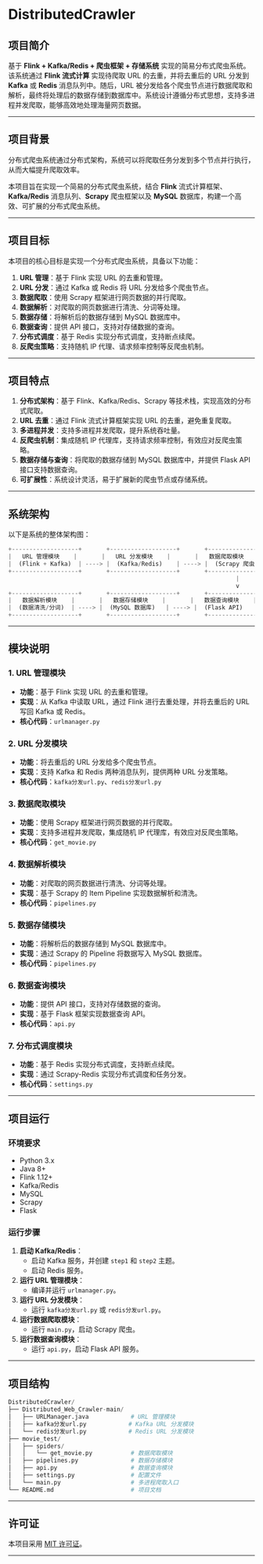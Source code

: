 # DistributedCrawler

## 项目简介

基于 **Flink + Kafka/Redis + 爬虫框架 + 存储系统** 实现的简易分布式爬虫系统。该系统通过 **Flink 流式计算** 实现待爬取 URL 的去重，并将去重后的 URL 分发到 **Kafka** 或 **Redis** 消息队列中。随后，URL 被分发给各个爬虫节点进行数据爬取和解析，最终将处理后的数据存储到数据库中。系统设计遵循分布式思想，支持多进程并发爬取，能够高效地处理海量网页数据。

------

## 项目背景

分布式爬虫系统通过分布式架构，系统可以将爬取任务分发到多个节点并行执行，从而大幅提升爬取效率。

本项目旨在实现一个简易的分布式爬虫系统，结合 **Flink** 流式计算框架、**Kafka/Redis** 消息队列、**Scrapy** 爬虫框架以及 **MySQL** 数据库，构建一个高效、可扩展的分布式爬虫系统。

------

## 项目目标

本项目的核心目标是实现一个分布式爬虫系统，具备以下功能：

1. **URL 管理**：基于 Flink 实现 URL 的去重和管理。
2. **URL 分发**：通过 Kafka 或 Redis 将 URL 分发给多个爬虫节点。
3. **数据爬取**：使用 Scrapy 框架进行网页数据的并行爬取。
4. **数据解析**：对爬取的网页数据进行清洗、分词等处理。
5. **数据存储**：将解析后的数据存储到 MySQL 数据库中。
6. **数据查询**：提供 API 接口，支持对存储数据的查询。
7. **分布式调度**：基于 Redis 实现分布式调度，支持断点续爬。
8. **反爬虫策略**：支持随机 IP 代理、请求频率控制等反爬虫机制。

------

## 项目特点

1. **分布式架构**：基于 Flink、Kafka/Redis、Scrapy 等技术栈，实现高效的分布式爬取。
2. **URL 去重**：通过 Flink 流式计算框架实现 URL 的去重，避免重复爬取。
3. **多进程并发**：支持多进程并发爬取，提升系统吞吐量。
4. **反爬虫机制**：集成随机 IP 代理库，支持请求频率控制，有效应对反爬虫策略。
5. **数据存储与查询**：将爬取的数据存储到 MySQL 数据库中，并提供 Flask API 接口支持数据查询。
6. **可扩展性**：系统设计灵活，易于扩展新的爬虫节点或存储系统。

------

## 系统架构

以下是系统的整体架构图：

```python
+-------------------+       +-------------------+       +-------------------+
|   URL 管理模块    |       |   URL 分发模块    |       |   数据爬取模块    |
|  (Flink + Kafka)  | ----> |  (Kafka/Redis)    | ----> |  (Scrapy 爬虫)    |
+-------------------+       +-------------------+       +-------------------+
                                                                 |
                                                                 v
+-------------------+       +-------------------+       +-------------------+
|   数据解析模块    |       |   数据存储模块    |       |   数据查询模块    |
|  (数据清洗/分词)  | ----> |  (MySQL 数据库)   | ----> |  (Flask API)      |
+-------------------+       +-------------------+       +-------------------+
```

------

## 模块说明

### 1. URL 管理模块

- **功能**：基于 Flink 实现 URL 的去重和管理。
- **实现**：从 Kafka 中读取 URL，通过 Flink 进行去重处理，并将去重后的 URL 写回 Kafka 或 Redis。
- **核心代码**：`urlmanager.py`

### 2. URL 分发模块

- **功能**：将去重后的 URL 分发给多个爬虫节点。
- **实现**：支持 Kafka 和 Redis 两种消息队列，提供两种 URL 分发策略。
- **核心代码**：`kafka分发url.py`、`redis分发url.py`

### 3. 数据爬取模块

- **功能**：使用 Scrapy 框架进行网页数据的并行爬取。
- **实现**：支持多进程并发爬取，集成随机 IP 代理库，有效应对反爬虫策略。
- **核心代码**：`get_movie.py`

### 4. 数据解析模块

- **功能**：对爬取的网页数据进行清洗、分词等处理。
- **实现**：基于 Scrapy 的 Item Pipeline 实现数据解析和清洗。
- **核心代码**：`pipelines.py`

### 5. 数据存储模块

- **功能**：将解析后的数据存储到 MySQL 数据库中。
- **实现**：通过 Scrapy 的 Pipeline 将数据写入 MySQL 数据库。
- **核心代码**：`pipelines.py`

### 6. 数据查询模块

- **功能**：提供 API 接口，支持对存储数据的查询。
- **实现**：基于 Flask 框架实现数据查询 API。
- **核心代码**：`api.py`

### 7. 分布式调度模块

- **功能**：基于 Redis 实现分布式调度，支持断点续爬。
- **实现**：通过 Scrapy-Redis 实现分布式调度和任务分发。
- **核心代码**：`settings.py`

------

## 项目运行

### 环境要求

- Python 3.x
- Java 8+
- Flink 1.12+
- Kafka/Redis
- MySQL
- Scrapy
- Flask

### 运行步骤

1. **启动 Kafka/Redis**：
   - 启动 Kafka 服务，并创建 `step1` 和 `step2` 主题。
   - 启动 Redis 服务。
2. **运行 URL 管理模块**：
   - 编译并运行 `urlmanager.py`。
3. **运行 URL 分发模块**：
   - 运行 `kafka分发url.py` 或 `redis分发url.py`。
4. **运行数据爬取模块**：
   - 运行 `main.py`，启动 Scrapy 爬虫。
5. **运行数据查询模块**：
   - 运行 `api.py`，启动 Flask API 服务。

------

## 项目结构

```python
DistributedCrawler/
├── Distributed_Web_Crawler-main/
│   ├── URLManager.java            # URL 管理模块
│   ├── kafka分发url.py            # Kafka URL 分发模块
│   └── redis分发url.py            # Redis URL 分发模块
├── movie_test/
│   ├── spiders/
│   │   └── get_movie.py           # 数据爬取模块
│   ├── pipelines.py               # 数据存储模块
│   ├── api.py                     # 数据查询模块
│   ├── settings.py                # 配置文件
│   └── main.py                    # 多进程爬取入口
└── README.md                      # 项目文档
```

------

## 许可证

本项目采用 [MIT 许可证](https://license/)。

------

